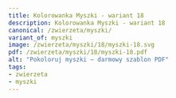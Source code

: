 ```yaml
---
title: Kolorowanka Myszki - wariant 18
description: Kolorowanka Myszki - wariant 18
canonical: /zwierzeta/myszki/
variant_of: myszki
image: /zwierzeta/myszki/18/myszki-18.svg
pdf: /zwierzeta/myszki/18/myszki-18.pdf
alt: "Pokoloruj myszki – darmowy szablon PDF"
tags:
- zwierzeta
- myszki
---
```


